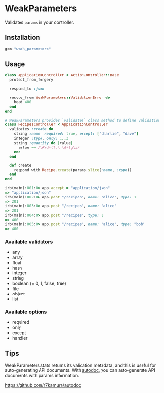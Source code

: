 # WeakParameters
Validates `params` in your controller.

## Installation
```ruby
gem "weak_parameters"
```

## Usage
```ruby
class ApplicationController < ActionController::Base
  protect_from_forgery

  respond_to :json

  rescue_from WeakParameters::ValidationError do
    head 400
  end
end

# WeakParameters provides `validates` class method to define validations.
class RecipesController < ApplicationController
  validates :create do
    string :name, required: true, except: ["charlie", "dave"]
    integer :type, only: 1..3
    string :quantity do |value|
      value =~ /\A\d+(?:\.\d+)g\z/
    end
  end

  def create
    respond_with Recipe.create(params.slice(:name, :type))
  end
end
```

```ruby
irb(main):001:0> app.accept = "application/json"
=> "application/json"
irb(main):002:0> app.post "/recipes", name: "alice", type: 1
=> 201
irb(main):003:0> app.post "/recipes", name: "alice"
=> 201
irb(main):004:0> app.post "/recipes", type: 1
=> 400
irb(main):005:0> app.post "/recipes", name: "alice", type: "bob"
=> 400
```

### Available validators
* any
* array
* float
* hash
* integer
* string
* boolean (= 0, 1, false, true)
* file
* object
* list

### Available options
* required
* only
* except
* handler

## Tips
WeakParameters.stats returns its validation metadata, and this is useful for auto-generating API documents.
With [autodoc](https://github.com/r7kamura/autodoc), you can auto-generate API documents with params information.

https://github.com/r7kamura/autodoc
